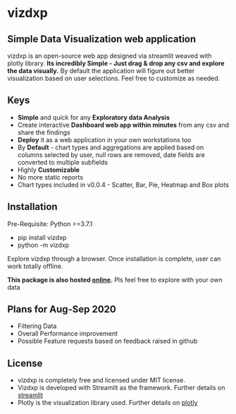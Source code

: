 # vizdxp

## Simple Data Visualization web application

vizdxp is an open-source web app designed via streamlit weaved with plotly library. **Its incredibly Simple - Just drag & drop any csv and explore the data visually.** By default the application will figure out better visualization based on user selections. Feel free to customize as needed.

## Keys
- **Simple** and quick for any **Exploratory data Analysis**
- Create interactive **Dashboard web app within minutes** from any csv and share the findings
- **Deploy** it as a web application in your own workstations too
- By **Default** - chart types and aggregations are applied based on columns selected by user, null rows are removed, date fields are converted to multiple subfields
- Highly **Customizable**
- No more static reports
- Chart types included in v0.0.4 - Scatter, Bar, Pie, Heatmap and Box plots

## Installation
Pre-Requisite: Python >=3.7.1

- pip install vizdxp
- python -m vizdxp

Explore vizdxp through a browser. Once installation is complete, user can work totally offline.

**This package is also hosted [online](https://vizdxp.herokuapp.com).** Pls feel free to explore with your own data


## Plans for Aug-Sep 2020
- Filtering Data
- Overall Performance improvement
- Possible Feature requests based on feedback raised in github

## License
- vizdxp is completely free and licensed under MIT license.
- Vizdxp is developed with Streamlit as the framework. Further details on [streamlit](https://www.streamlit.io/)
- Plotly is the visualization library used. Further details on [plotly](https://plotly.com/)
